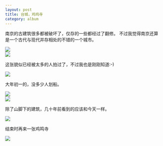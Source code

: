 ```yaml
---
layout: post
title: 台城，鸡鸣寺
category: album
---
```


南京的古建筑很多都被破坏了，仅存的一些都经过了翻修。
不过我觉得南京还算是一个古代与现代并存相处的不错的一个城市。

<div class="img_h"><img src="http://public.sn2.livefilestore.com/y1pDAdia6ULLP7SR9vvXRHPEKOYBg5PqMFJnboGsvfjzlS8h7beJ5q7-lM7L1dyjibrBibTZ5tXNnhaEQDsaiETeg/8Al1z%20-%20Imgur.jpg?psid=1" ></div>

<div class="img_v"><img src="http://i.imgur.com/Cy1kY.jpg" ></div> 

这张貌似已经被太多的人拍过了，不过我也是刚刚知道:-)

<div class="img_h"><img src="http://i.imgur.com/v6ujE.jpg" ></div>

大年初一的，没多少人划船。

<div class="img_h"><img src="http://i.imgur.com/gdPSx.jpg" ></div>

<div class="img_v"><img src="http://i.imgur.com/4zjBW.jpg" ></div>

除了山脚下的建筑，几十年前看到的应该和今天一样。

<div class="img_h"><img src="http://i.imgur.com/Lnqto.jpg" ></div>

结束时再来一张鸡鸣寺

<div class="img_v"><img src="http://i.imgur.com/WvV0g.jpg" ></div>



